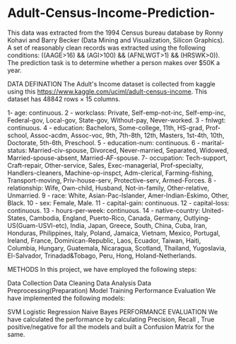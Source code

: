 # Adult-Census-Income-Prediction-


This data was extracted from the 1994 Census bureau database by Ronny Kohavi and Barry Becker (Data Mining and Visualization, Silicon Graphics). A set of reasonably clean records was extracted using the following conditions: ((AAGE>16) && (AGI>100) && (AFNLWGT>1) && (HRSWK>0)).
The prediction task is to determine whether a person makes over $50K a year.

DATA DEFINATION
The Adult's Income dataset is collected from kaggle using this https://www.kaggle.com/uciml/adult-census-income.
This dataset has 48842 rows × 15 columns.

1- age: continuous.
2 - workclass: Private, Self-emp-not-inc, Self-emp-inc, Federal-gov, Local-gov, State-gov, Without-pay, Never-worked.
3 - fnlwgt: continuous.
4 - education: Bachelors, Some-college, 11th, HS-grad, Prof-school, Assoc-acdm, Assoc-voc, 9th, 7th-8th, 12th, Masters, 1st-4th, 10th, Doctorate, 5th-6th, Preschool.
5 - education-num: continuous.
6 - marital-status: Married-civ-spouse, Divorced, Never-married, Separated, Widowed, Married-spouse-absent, Married-AF-spouse.
7- occupation: Tech-support, Craft-repair, Other-service, Sales, Exec-managerial, Prof-specialty, Handlers-cleaners, Machine-op-inspct, Adm-clerical, Farming-fishing, Transport-moving, Priv-house-serv, Protective-serv, Armed-Forces.
8 - relationship: Wife, Own-child, Husband, Not-in-family, Other-relative, Unmarried.
9 - race: White, Asian-Pac-Islander, Amer-Indian-Eskimo, Other, Black.
10 - sex: Female, Male.
11 - capital-gain: continuous.
12 - capital-loss: continuous.
13 - hours-per-week: continuous.
14 - native-country: United-States, Cambodia, England, Puerto-Rico, Canada, Germany, Outlying-US(Guam-USVI-etc), India, Japan, Greece, South, China, Cuba, Iran, Honduras, Philippines, Italy, Poland, Jamaica, Vietnam, Mexico, Portugal, Ireland, France, Dominican-Republic, Laos, Ecuador, Taiwan, Haiti, Columbia, Hungary, Guatemala, Nicaragua, Scotland, Thailand, Yugoslavia, El-Salvador, Trinadad&Tobago, Peru, Hong, Holand-Netherlands.


METHODS
In this project, we have employed the following steps:

Data Collection
Data Cleaning
Data Analysis
Data Preprocessing(Preparation)
Model Training
Performance Evaluation
We have implemented the following models:

SVM
Logistic Regression
Naive Bayes
PERFORMANCE EVALUATION
We have calculated the performance by calculating Precision, Recall , True positive/negative for all the models and built a Confusion Matrix for the same.
